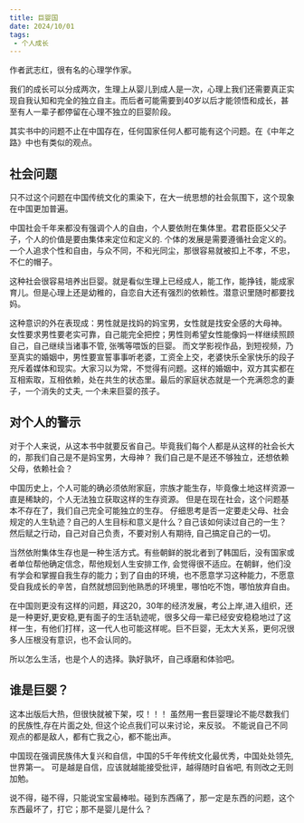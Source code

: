 ```yaml
---
title: 巨婴国
date: 2024/10/01
tags:
 - 个人成长
---
```

作者武志红，很有名的心理学作家。

我们的成长可以分成两次，生理上从婴儿到成人是一次，心理上我们还需要真正实现自我认知和完全的独立自主。而后者可能需要到40岁以后才能领悟和成长，甚至有人一辈子都停留在心理不独立的巨婴阶段。

其实书中的问题不止在中国存在，任何国家任何人都可能有这个问题。在《中年之路》中也有类似的观点。

## 社会问题
只不过这个问题在中国传统文化的熏染下，在大一统思想的社会氛围下，这个现象在中国更加普遍。

<!-- more -->

中国社会千年来都没有强调个人的自由，个人要依附在集体里。君君臣臣父父子子，个人的价值是要由集体来定位和定义的. 个体的发展是需要遵循社会定义的。一个人追求个性和自由，与众不同，不和光同尘，那很容易就被扣上不孝，不忠，不仁的帽子。

这种社会很容易培养出巨婴。就是看似生理上已经成人，能工作，能挣钱，能成家育儿。但是心理上还是幼稚的，自恋自大还有强烈的依赖性。潜意识里随时都要找妈。

这种意识的外在表现成：男性就是找妈的妈宝男，女性就是找安全感的大母神。
女性要求男性要老实可靠，自己能完全把控；男性则希望女性能像妈一样继续照顾自己，自己继续当诸事不管, 张嘴等喂饭的巨婴。
而文学影视作品，到短视频，乃至真实的婚姻中，男性要宣誓事事听老婆，工资全上交，老婆快乐全家快乐的段子充斥着媒体和现实。大家习以为常，不觉得有问题。这样的婚姻中，双方其实都在互相索取，互相依赖，处在共生的状态里。最后的家庭状态就是一个充满怨念的妻子，一个消失的丈夫, 一个未来巨婴的孩子。


## 对个人的警示
对于个人来说，从这本书中就要反省自己。毕竟我们每个人都是从这样的社会长大的，那我们自己是不是妈宝男，大母神？
我们自己是不是还不够独立，还想依赖父母，依赖社会？

中国历史上，个人可能的确必须依附家庭，宗族才能生存，毕竟像土地这样资源一直是稀缺的，个人无法独立获取这样的生存资源。
但是在现在社会，这个问题基本不存在了，我们自己完全可能独立的生存。
仔细思考是否一定要走父母、社会规定的人生轨迹？自己的人生目标和意义是什么？自己该如何读过自己的一生？
然后赋之行动，自己对自己负责，不要对别人有期待, 自己搞定自己的一切。

当然依附集体生存也是一种生活方式。有些朝鲜的脱北者到了韩国后，没有国家或者单位帮他确定信念，帮他规划人生安排工作, 会觉得很不适应。在朝鲜，他们没有学会和掌握自我生存的能力；到了自由的环境，也不愿意学习这种能力，不愿意受自我成长的辛苦，自然就想回到他熟悉的环境里，哪怕吃不饱，哪怕放弃自由。

在中国则更没有这样的问题，拜这20，30年的经济发展，考公上岸,进入组织，还是一种更好,更安稳,更有面子的生活轨迹呢，很多父母一辈已经安安稳稳地过了这样一生，有他们打样，这一代人也可能这样呢。巨不巨婴，无太大关系，更何况很多人压根没有意识，也不会认同的。

所以怎么生活，也是个人的选择。孰好孰坏，自己琢磨和体验吧。

## 谁是巨婴？
这本出版后大热，但很快就被下架，哎！！！ 
虽然用一套巨婴理论不能尽数我们的民族性,存在片面之处, 但这个论点我们可以来讨论，来反驳。 不能说自己不同观点的都是敌人，都有亡我之心，都不能出声。

中国现在强调民族伟大复兴和自信，中国的5千年传统文化最优秀，中国处处领先,世界第一。
可是越是自信，应该就越能接受批评，越得随时自省吧, 有则改之无则加勉。

说不得，碰不得，只能说宝宝最棒啦。碰到东西痛了，那一定是东西的问题，这个东西最坏了，打它；那不是婴儿是什么？